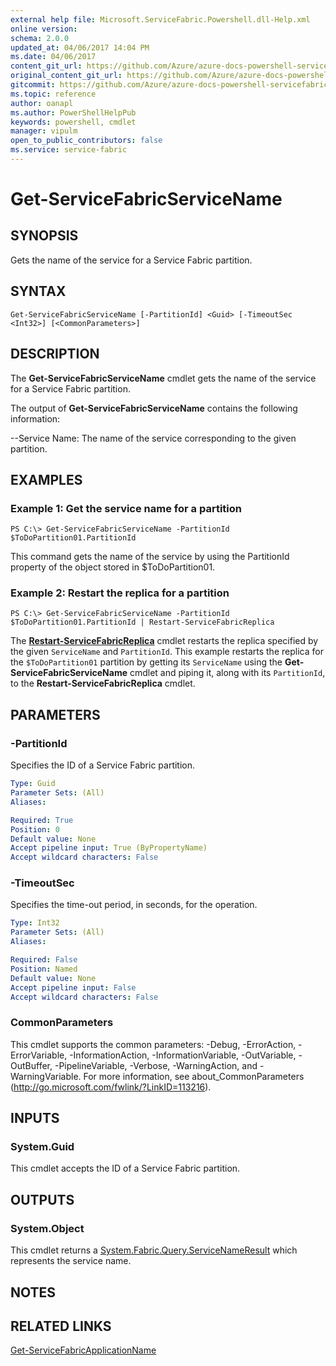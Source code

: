 ```yaml
---
external help file: Microsoft.ServiceFabric.Powershell.dll-Help.xml
online version:
schema: 2.0.0
updated_at: 04/06/2017 14:04 PM
ms.date: 04/06/2017
content_git_url: https://github.com/Azure/azure-docs-powershell-servicefabric/blob/V5.6_Updates/Service-Fabric-cmdlets/ServiceFabric/vlatest/Get-ServiceFabricServiceName.md
original_content_git_url: https://github.com/Azure/azure-docs-powershell-servicefabric/blob/V5.6_Updates/Service-Fabric-cmdlets/ServiceFabric/vlatest/Get-ServiceFabricServiceName.md
gitcommit: https://github.com/Azure/azure-docs-powershell-servicefabric/blob/8cc7df560eb5276f5793b86a2b9d29aa7dfc34dd
ms.topic: reference
author: oanapl
ms.author: PowerShellHelpPub
keywords: powershell, cmdlet
manager: vipulm
open_to_public_contributors: false
ms.service: service-fabric
---
```


# Get-ServiceFabricServiceName

## SYNOPSIS
Gets the name of the service for a Service Fabric partition.

## SYNTAX

```
Get-ServiceFabricServiceName [-PartitionId] <Guid> [-TimeoutSec <Int32>] [<CommonParameters>]
```

## DESCRIPTION
The **Get-ServiceFabricServiceName** cmdlet gets the name of the service for a Service Fabric partition.

The output of **Get-ServiceFabricServiceName** contains the following information:

--Service Name: The name of the service corresponding to the given partition.

## EXAMPLES

### Example 1: Get the service name for a partition
```
PS C:\> Get-ServiceFabricServiceName -PartitionId $ToDoPartition01.PartitionId
```

This command gets the name of the service by using the PartitionId property of the object stored in $ToDoPartition01.

### Example 2: Restart the replica for a partition
```
PS C:\> Get-ServiceFabricServiceName -PartitionId $ToDoPartition01.PartitionId | Restart-ServiceFabricReplica
```

The **[Restart-ServiceFabricReplica](./Restart-ServiceFabricReplica.md)** cmdlet restarts the replica specified by the given `ServiceName` and `PartitionId`. This example restarts the replica for the `$ToDoPartition01` partition by getting its `ServiceName` using the **Get-ServiceFabricServiceName** cmdlet and piping it, along with its `PartitionId`, to the **Restart-ServiceFabricReplica** cmdlet.

## PARAMETERS

### -PartitionId
Specifies the ID of a Service Fabric partition.

```yaml
Type: Guid
Parameter Sets: (All)
Aliases: 

Required: True
Position: 0
Default value: None
Accept pipeline input: True (ByPropertyName)
Accept wildcard characters: False
```

### -TimeoutSec
Specifies the time-out period, in seconds, for the operation.

```yaml
Type: Int32
Parameter Sets: (All)
Aliases: 

Required: False
Position: Named
Default value: None
Accept pipeline input: False
Accept wildcard characters: False
```

### CommonParameters
This cmdlet supports the common parameters: -Debug, -ErrorAction, -ErrorVariable, -InformationAction, -InformationVariable, -OutVariable, -OutBuffer, -PipelineVariable, -Verbose, -WarningAction, and -WarningVariable. For more information, see about_CommonParameters (http://go.microsoft.com/fwlink/?LinkID=113216).

## INPUTS

### System.Guid
This cmdlet accepts the ID of a Service Fabric partition.

## OUTPUTS

### System.Object
This cmdlet returns a [System.Fabric.Query.ServiceNameResult](https://docs.microsoft.com/dotnet/api/system.fabric.query.servicenameresult) which represents the service name.

## NOTES

## RELATED LINKS

[Get-ServiceFabricApplicationName](./Get-ServiceFabricApplicationName.md)
